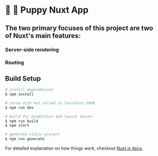 # :rainbow: :dog: Puppy Nuxt App

## The two primary focuses of this project are two of Nuxt's main features:
### Server-side rendering
### Routing

## Build Setup

``` bash
# install dependencies
$ npm install

# serve with hot reload at localhost:3000
$ npm run dev

# build for production and launch server
$ npm run build
$ npm start

# generate static project
$ npm run generate
```

For detailed explanation on how things work, checkout [Nuxt.js docs](https://nuxtjs.org).
